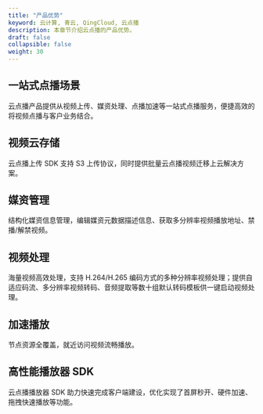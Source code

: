 ```yaml
---
title: "产品优势"
keyword: 云计算, 青云, QingCloud, 云点播
description: 本章节介绍云点播的产品优势。
draft: false
collapsible: false
weight: 30
---
```


## 一站式点播场景

云点播产品提供从视频上传、媒资处理、点播加速等一站式点播服务，便捷高效的将视频点播与客户业务结合。

## 视频云存储

云点播上传 SDK 支持 S3 上传协议，同时提供批量云点播视频迁移上云解决方案。

## 媒资管理

结构化媒资信息管理，编辑媒资元数据描述信息、获取多分辨率视频播放地址、禁播/解禁视频。

## 视频处理

海量视频高效处理，支持 H.264/H.265 编码方式的多种分辨率视频处理；提供自适应码流、多分辨率视频转码、音频提取等数十组默认转码模板供一键启动视频处理。

## 加速播放

节点资源全覆盖，就近访问视频流畅播放。

## 高性能播放器 SDK

云点播播放器 SDK 助力快速完成客户端建设，优化实现了首屏秒开、硬件加速、拖拽快速播放等功能。
